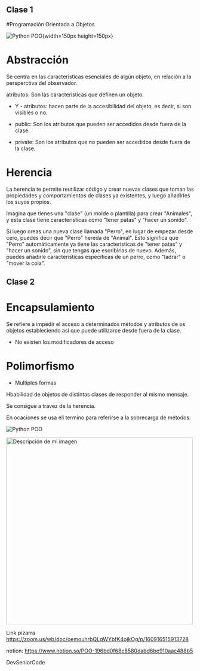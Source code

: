 ## Clase 1

#Programación Orientada a Objetos

![Python POO](image.png){width=150px height=150px}

# Abstracción

Se centra en las caracteristicas esenciales de algún objeto, en relación a la persperctiva del observador.

atributos: Son las caracteristicas que definen un objeto.

+ Y - atributos: hacen parte de la accesibilidad del objeto, es decir, si son visibles o no.

+ public: Son los atributos que pueden ser accedidos desde fuera de la clase.
- private: Son los atributos que no pueden ser accedidos desde fuera de la clase.


# Herencia 
La herencia te permite reutilizar código y crear nuevas clases que toman las propiedades y comportamientos de clases ya existentes, y luego añadirles los suyos propios.

Imagina que tienes una "clase" (un molde o plantilla) para crear "Animales", y esta clase tiene características como "tener patas" y "hacer un sonido".

Si luego creas una nueva clase llamada "Perro", en lugar de empezar desde cero, puedes decir que "Perro" hereda de "Animal". Esto significa que "Perro" automáticamente ya tiene las características de "tener patas" y "hacer un sonido", sin que tengas que escribirlas de nuevo. Además, puedes añadirle características específicas de un perro, como "ladrar" o "mover la cola".

## Clase 2

# Encapsulamiento

Se refiere a impedir el acceso a determinados métodos y atributos de os objetos estableciendo así que puede utilizarce desde fuera de la clase.

- No existen los modificadores de acceso

# Polimorfismo
- Multiples formas 

Hbabilidad de objetos de distintas clases de responder al mismo mensaje.

Se consigue a travez de la herencia.

En ocaciones se usa ell termino para referirse a la sobrecarga de métodos.


![Python POO](PythonPOO.PNG)

<img src="PythonPOO.PNG" width="500" alt="Descripción de mi imagen">


Link pizarra https://zoom.us/wb/doc/oemouhrbQLqWYbfK4ojkOg/p/160916515913728


notion: https://www.notion.so/POO-196bd0f68c8580dabd6be910aac488b5

DevSeniorCode